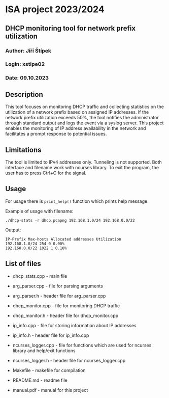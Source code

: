 # ISA project 2023/2024
## DHCP monitoring tool for network prefix utilization
### Author: Jiří Štípek
### Login: xstipe02
### Date: 09.10.2023

## Description
This tool focuses on monitoring DHCP traffic and collecting statistics on the utilization of a network prefix based on assigned IP addresses. If the network prefix utilization exceeds 50%, the tool notifies the administrator through standard output and logs the event via a syslog server. This project enables the monitoring of IP address availability in the network and facilitates a prompt response to potential issues.

## Limitations
The tool is limited to IPv4 addresses only. Tunneling is not supported. Both interface and filename work with ncurses library.
To exit the program, the user has to press Ctrl+C for the signal.

## Usage
For usage there is `print_help()` function which prints help message. 

Example of usage with filename:
```
./dhcp-stats -r dhcp.pcapng 192.168.1.0/24 192.168.0.0/22
```
Output:
```
IP-Prefix Max-hosts Allocated addresses Utilization
192.168.1.0/24 254 0 0.00%
192.168.0.0/22 1022 1 0.10%
```

## List of files
- dhcp_stats.cpp - main file

- arg_parser.cpp - file for parsing arguments
- arg_parser.h - header file for arg_parser.cpp

- dhcp_monitor.cpp - file for monitoring DHCP traffic
- dhcp_monitor.h - header file for dhcp_monitor.cpp

- ip_info.cpp - file for storing information about IP addresses
- ip_info.h - header file for ip_info.cpp

- ncurses_logger.cpp - file for functions which are used for ncurses library and help/exit functions
- ncurses_logger.h - header file for ncurses_logger.cpp

- Makefile - makefile for compilation
- README.md - readme file
- manual.pdf - manual for this project


